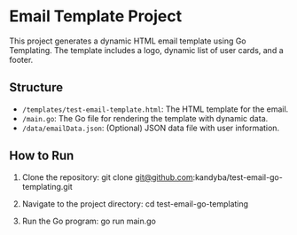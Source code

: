 # Email Template Project

This project generates a dynamic HTML email template using Go Templating. The template includes a logo, dynamic list of user cards, and a footer.

## Structure

- `/templates/test-email-template.html`: The HTML template for the email.
- `/main.go`: The Go file for rendering the template with dynamic data.
- `/data/emailData.json`: (Optional) JSON data file with user information.

## How to Run

1. Clone the repository:
git clone git@github.com:kandyba/test-email-go-templating.git

2. Navigate to the project directory:
cd test-email-go-templating

3. Run the Go program:
go run main.go
